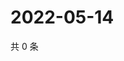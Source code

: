 # 2022-05-14

共 0 条

<!-- BEGIN WEIBO -->
<!-- 最后更新时间 Sat May 14 2022 17:16:01 GMT+0800 (China Standard Time) -->

<!-- END WEIBO -->
